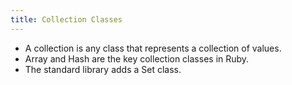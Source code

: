 ```yaml
---
title: Collection Classes
---
```


- A collection is any class that represents a collection of values.
- Array and Hash are the key collection classes in Ruby.
- The standard library adds a Set class.